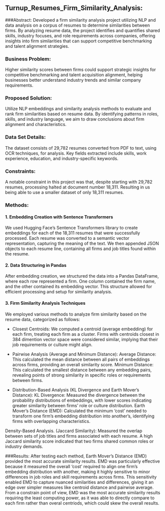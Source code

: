 ## Turnup_Resumes_Firm_Similarity_Analysis: 
###Abstract:
Developed a firm similarity analysis project utilizing NLP and data analysis on a corpus of resumes to determine similarities between firms. By analyzing resume data, the project identifies and quantifies shared skills, industry focuses, and role requirements across companies, offering insights into firm similarities that can support competitive benchmarking and talent alignment strategies.

### Business Problem: 
Higher similarity scores between firms could support strategic insights for competitive benchmarking and talent acquisition alignment, helping businesses better understand industry trends and similar company requirements.

### Proposed Solution:
Utilize NLP embeddings and similarity analysis methods to evaluate and rank firm similarities based on resume data. By identifying patterns in roles, skills, and industry language, we aim to draw conclusions about firm alignment and characteristics.

### Data Set Details: 
The dataset consists of 29,782 resumes converted from PDF to text, using OCR techniques, for analysis. Key fields extracted include skills, work experience, education, and industry-specific keywords.

### Constraints:
A notable constraint in this project was that, despite starting with 29,782 resumes, processing halted at document number 18,311. Resulting in us being able to use a smaller dataset of only 18,311 resumes.

### Methods:

#### 1. Embedding Creation with Sentence Transformers
We used Hugging Face’s Sentence Transformers library to create embeddings for each of the 18,311 resumes that were successfully processed. Each resume was converted to a semantic vector representation, capturing the meaning of the text. We then appended JSON objects to each resume line, containing all firms and job titles found within the resume.

#### 2. Data Structuring in Pandas
After embedding creation, we structured the data into a Pandas DataFrame, where each row represented a firm. One column contained the firm name, and the other contained its embedding vector. This structure allowed for efficient processing and setup for similarity analysis.

#### 3. Firm Similarity Analysis Techniques
We employed various methods to analyze firm similarity based on the resume data, categorized as follows:

- Closest Centroids: We computed a centroid (average embedding) for each firm, treating each firm as a cluster. Firms with centroids closest in 384 dimention vector space were considered similar, implying that their job requirements or culture might align.

- Pairwise Analysis (Average and Minimum Distance):
  Average Distance: This calculated the mean distance between all pairs of embeddings across firms, providing an overall similarity score.
  Minimum Distance: This calculated the smallest distance between any embedding pairs, revealing points of strong similarity in specific roles or requirements between firms.

- Distribution-Based Analysis (KL Divergence and Earth Mover’s Distance):
  KL Divergence: Measured the divergence between the probability distributions of embeddings, with lower scores indicating greater similarity between firms’ role or culture distribution.
  Earth Mover’s Distance (EMD): Calculated the minimum ‘cost’ needed to transform one firm’s embedding distribution into another’s, identifying firms with overlapping characteristics.

Density-Based Analysis.
  (Jaccard Similarity): Measured the overlap between sets of job titles and firms associated with each resume. A high Jaccard similarity score indicated that two firms shared common roles or industry demands.

###Results:
After testing each method, Earth Mover’s Distance (EMD) provided the most accurate similarity results. EMD was particularly effective because it measured the overall ‘cost’ required to align one firm’s embedding distribution with another, making it highly sensitive to minor differences in job roles and skill requirements across firms. This sensitivity enabled EMD to capture nuanced similarities and differences, giving it an edge over simpler measures like centroid distance and pairwise average. From a constrain point of view, EMD was the most accurate similarity results requiring the least computing power, as it was able to directly compare to each firm rather than overal centriods, which could skew the overall results. 
